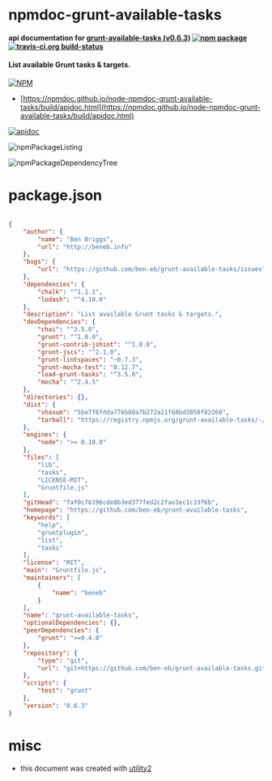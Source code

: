 # npmdoc-grunt-available-tasks

#### api documentation for  [grunt-available-tasks (v0.6.3)](https://github.com/ben-eb/grunt-available-tasks)  [![npm package](https://img.shields.io/npm/v/npmdoc-grunt-available-tasks.svg?style=flat-square)](https://www.npmjs.org/package/npmdoc-grunt-available-tasks) [![travis-ci.org build-status](https://api.travis-ci.org/npmdoc/node-npmdoc-grunt-available-tasks.svg)](https://travis-ci.org/npmdoc/node-npmdoc-grunt-available-tasks)

#### List available Grunt tasks & targets.

[![NPM](https://nodei.co/npm/grunt-available-tasks.png?downloads=true&downloadRank=true&stars=true)](https://www.npmjs.com/package/grunt-available-tasks)

- [https://npmdoc.github.io/node-npmdoc-grunt-available-tasks/build/apidoc.html](https://npmdoc.github.io/node-npmdoc-grunt-available-tasks/build/apidoc.html)

[![apidoc](https://npmdoc.github.io/node-npmdoc-grunt-available-tasks/build/screenCapture.buildCi.browser.%252Ftmp%252Fbuild%252Fapidoc.html.png)](https://npmdoc.github.io/node-npmdoc-grunt-available-tasks/build/apidoc.html)

![npmPackageListing](https://npmdoc.github.io/node-npmdoc-grunt-available-tasks/build/screenCapture.npmPackageListing.svg)

![npmPackageDependencyTree](https://npmdoc.github.io/node-npmdoc-grunt-available-tasks/build/screenCapture.npmPackageDependencyTree.svg)



# package.json

```json

{
    "author": {
        "name": "Ben Briggs",
        "url": "http://beneb.info"
    },
    "bugs": {
        "url": "https://github.com/ben-eb/grunt-available-tasks/issues"
    },
    "dependencies": {
        "chalk": "^1.1.1",
        "lodash": "^4.10.0"
    },
    "description": "List available Grunt tasks & targets.",
    "devDependencies": {
        "chai": "^3.5.0",
        "grunt": "^1.0.0",
        "grunt-contrib-jshint": "^1.0.0",
        "grunt-jscs": "^2.1.0",
        "grunt-lintspaces": "~0.7.3",
        "grunt-mocha-test": "0.12.7",
        "load-grunt-tasks": "^3.5.0",
        "mocha": "^2.4.5"
    },
    "directories": {},
    "dist": {
        "shasum": "5be7f6fdda776b80a7b272a21f68bd3050f82260",
        "tarball": "https://registry.npmjs.org/grunt-available-tasks/-/grunt-available-tasks-0.6.3.tgz"
    },
    "engines": {
        "node": ">= 0.10.0"
    },
    "files": [
        "lib",
        "tasks",
        "LICENSE-MIT",
        "Gruntfile.js"
    ],
    "gitHead": "faf0c76196cde8b3ed377fed2c2fae3ec1c33f6b",
    "homepage": "https://github.com/ben-eb/grunt-available-tasks",
    "keywords": [
        "help",
        "gruntplugin",
        "list",
        "tasks"
    ],
    "license": "MIT",
    "main": "Gruntfile.js",
    "maintainers": [
        {
            "name": "beneb"
        }
    ],
    "name": "grunt-available-tasks",
    "optionalDependencies": {},
    "peerDependencies": {
        "grunt": ">=0.4.0"
    },
    "repository": {
        "type": "git",
        "url": "git+https://github.com/ben-eb/grunt-available-tasks.git"
    },
    "scripts": {
        "test": "grunt"
    },
    "version": "0.6.3"
}
```



# misc
- this document was created with [utility2](https://github.com/kaizhu256/node-utility2)
